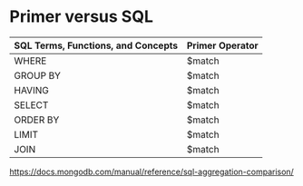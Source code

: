 # Primer versus SQL

|SQL Terms, Functions, and Concepts|Primer Operator|
|---|---|
|WHERE|$match|
|GROUP BY|$match|
|HAVING|$match|
|SELECT|$match|
|ORDER BY|$match|
|LIMIT|$match|
|JOIN|$match|

https://docs.mongodb.com/manual/reference/sql-aggregation-comparison/

